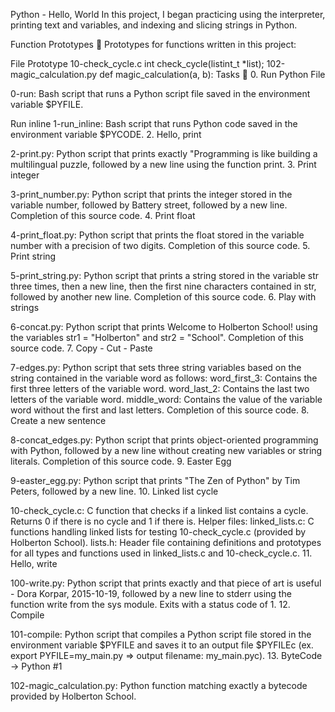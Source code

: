 Python - Hello, World In this project, I began practicing using the interpreter, printing text and variables, and indexing and slicing strings in Python.

Function Prototypes 💾 Prototypes for functions written in this project:

File Prototype 10-check_cycle.c int check_cycle(listint_t *list); 102-magic_calculation.py def magic_calculation(a, b): Tasks 📃 0. Run Python File

0-run: Bash script that runs a Python script file saved in the environment variable $PYFILE.

Run inline
1-run_inline: Bash script that runs Python code saved in the environment variable $PYCODE. 2. Hello, print

2-print.py: Python script that prints exactly "Programming is like building a multilingual puzzle, followed by a new line using the function print. 3. Print integer

3-print_number.py: Python script that prints the integer stored in the variable number, followed by Battery street, followed by a new line. Completion of this source code. 4. Print float

4-print_float.py: Python script that prints the float stored in the variable number with a precision of two digits. Completion of this source code. 5. Print string

5-print_string.py: Python script that prints a string stored in the variable str three times, then a new line, then the first nine characters contained in str, followed by another new line. Completion of this source code. 6. Play with strings

6-concat.py: Python script that prints Welcome to Holberton School! using the variables str1 = "Holberton" and str2 = "School". Completion of this source code. 7. Copy - Cut - Paste

7-edges.py: Python script that sets three string variables based on the string contained in the variable word as follows: word_first_3: Contains the first three letters of the variable word. word_last_2: Contains the last two letters of the variable word. middle_word: Contains the value of the variable word without the first and last letters. Completion of this source code. 8. Create a new sentence

8-concat_edges.py: Python script that prints object-oriented programming with Python, followed by a new line without creating new variables or string literals. Completion of this source code. 9. Easter Egg

9-easter_egg.py: Python script that prints "The Zen of Python" by Tim Peters, followed by a new line. 10. Linked list cycle

10-check_cycle.c: C function that checks if a linked list contains a cycle. Returns 0 if there is no cycle and 1 if there is. Helper files: linked_lists.c: C functions handling linked lists for testing 10-check_cycle.c (provided by Holberton School). lists.h: Header file containing definitions and prototypes for all types and functions used in linked_lists.c and 10-check_cycle.c. 11. Hello, write

100-write.py: Python script that prints exactly and that piece of art is useful - Dora Korpar, 2015-10-19, followed by a new line to stderr using the function write from the sys module. Exits with a status code of 1. 12. Compile

101-compile: Python script that compiles a Python script file stored in the environment variable $PYFILE and saves it to an output file $PYFILEc (ex. export PYFILE=my_main.py => output filename: my_main.pyc). 13. ByteCode -> Python #1

102-magic_calculation.py: Python function matching exactly a bytecode provided by Holberton School.
